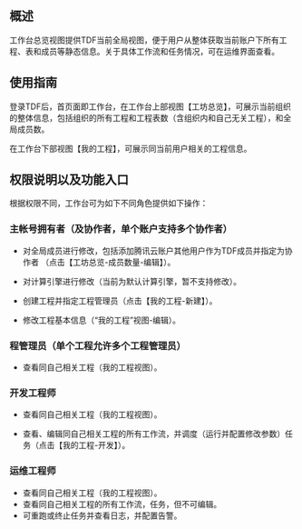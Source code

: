 ## 概述

工作台总览视图提供TDF当前全局视图，便于用户从整体获取当前账户下所有工程、表和成员等静态信息。关于具体工作流和任务情况，可在运维界面查看。

## 使用指南

登录TDF后，首页面即工作台，在工作台上部视图【工坊总览】，可展示当前组织的整体信息，包括组织的所有工程和工程表数（含组织内和自己无关工程），和全局成员数。

在工作台下部视图【我的工程】，可展示同当前用户相关的工程信息。

## 权限说明以及功能入口

根据权限不同，工作台可为如下不同角色提供如下操作：

### 主帐号拥有者（及协作者，单个账户支持多个协作者）

- 对全局成员进行修改，包括添加腾讯云账户其他用户作为TDF成员并指定为协作者 （点击【工坊总览-成员数量-编辑】）。

- 对计算引擎进行修改（当前为默认计算引擎，暂不支持修改）。

- 创建工程并指定工程管理员（点击【我的工程-新建】）。

- 修改工程基本信息（“我的工程”视图-编辑）。

### 程管理员（单个工程允许多个工程管理员）

- 查看同自己相关工程（我的工程视图）。

### 开发工程师

- 查看同自己相关工程（我的工程视图）。

- 查看、编辑同自己相关工程的所有工作流，并调度（运行并配置修改参数）任务（点击【我的工程-开发】）。

### 运维工程师

- 查看同自己相关工程（我的工程视图）。
- 查看同自己相关工程的所有工作流，任务，但不可编辑。
- 可重跑或终止任务并查看日志，并配置告警。

